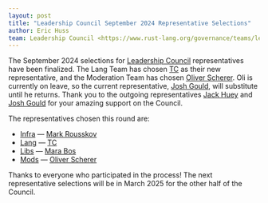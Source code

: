 ```yaml
---
layout: post
title: "Leadership Council September 2024 Representative Selections"
author: Eric Huss
team: Leadership Council <https://www.rust-lang.org/governance/teams/leadership-council>
---
```


The September 2024 selections for [Leadership Council] representatives have been finalized. The Lang Team has chosen [TC] as their new representative, and the Moderation Team has chosen [Oliver Scherer]. Oli is currently on leave, so the current representative, [Josh Gould], will substitute until he returns. Thank you to the outgoing representatives [Jack Huey] and [Josh Gould] for your amazing support on the Council.

The representatives chosen this round are:

* [Infra] — [Mark Rousskov]
* [Lang] — [TC]
* [Libs] — [Mara Bos]
* [Mods] — [Oliver Scherer]

[Leadership Council]: https://www.rust-lang.org/governance/teams/leadership-council
[Infra]: https://www.rust-lang.org/governance/teams/infra
[Lang]: https://www.rust-lang.org/governance/teams/lang
[Libs]: https://www.rust-lang.org/governance/teams/library
[Mods]: https://www.rust-lang.org/governance/teams/moderation
[Mark Rousskov]: https://github.com/Mark-Simulacrum
[Jack Huey]: https://github.com/jackh726
[Mara Bos]: https://github.com/m-ou-se
[Josh Gould]: https://github.com/technetos
[TC]: https://github.com/traviscross
[Oliver Scherer]: https://github.com/oli-obk

Thanks to everyone who participated in the process! The next representative selections will be in March 2025 for the other half of the Council.

